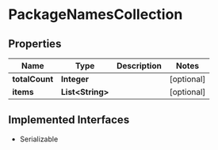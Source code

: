 

# PackageNamesCollection


## Properties

| Name | Type | Description | Notes |
|------------ | ------------- | ------------- | -------------|
|**totalCount** | **Integer** |  |  [optional] |
|**items** | **List&lt;String&gt;** |  |  [optional] |


## Implemented Interfaces

* Serializable


